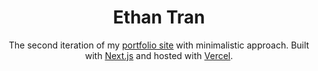 <h1 align="center">
  Ethan Tran
</h1>
<p align="center">
  The second iteration of my <a href="#" target="_blank">portfolio site</a> with minimalistic approach. Built with <a href="https://www.nextjs.org/" target="_blank">Next.js</a> and hosted with <a href="https://www.vercel.com/" target="_blank">Vercel</a>.
</p>
